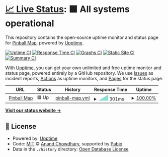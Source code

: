 # [📈 Live Status](https://pinballmap.github.io/pbm-status): <!--live status--> **🟩 All systems operational**

This repository contains the open-source uptime monitor and status page for [Pinball Map](https://pinballmap.com), powered by [Upptime](https://github.com/upptime/upptime).

[![Uptime CI](https://github.com/pinballmap/pbm-status/workflows/Uptime%20CI/badge.svg)](https://github.com/pinballmap/pbm-status/actions?query=workflow%3A%22Uptime+CI%22)
[![Response Time CI](https://github.com/pinballmap/pbm-status/workflows/Response%20Time%20CI/badge.svg)](https://github.com/pinballmap/pbm-status/actions?query=workflow%3A%22Response+Time+CI%22)
[![Graphs CI](https://github.com/pinballmap/pbm-status/workflows/Graphs%20CI/badge.svg)](https://github.com/pinballmap/pbm-status/actions?query=workflow%3A%22Graphs+CI%22)
[![Static Site CI](https://github.com/pinballmap/pbm-status/workflows/Static%20Site%20CI/badge.svg)](https://github.com/pinballmap/pbm-status/actions?query=workflow%3A%22Static+Site+CI%22)
[![Summary CI](https://github.com/pinballmap/pbm-status/workflows/Summary%20CI/badge.svg)](https://github.com/pinballmap/pbm-status/actions?query=workflow%3A%22Summary+CI%22)

With [Upptime](https://upptime.js.org), you can get your own unlimited and free uptime monitor and status page, powered entirely by a GitHub repository. We use [Issues](https://github.com/pinballmap/pbm-status/issues) as incident reports, [Actions](https://github.com/pinballmap/pbm-status/actions) as uptime monitors, and [Pages](https://pinballmap.github.io/pbm-status) for the status page.

<!--start: status pages-->
<!-- This summary is generated by Upptime (https://github.com/upptime/upptime) -->
<!-- Do not edit this manually, your changes will be overwritten -->
<!-- prettier-ignore -->
| URL | Status | History | Response Time | Uptime |
| --- | ------ | ------- | ------------- | ------ |
| <img alt="" src="https://icons.duckduckgo.com/ip3/pinballmap.com.ico" height="13"> [Pinball Map](https://pinballmap.com) | 🟩 Up | [pinball-map.yml](https://github.com/pinballmap/pbm-status/commits/HEAD/history/pinball-map.yml) | <details><summary><img alt="Response time graph" src="./graphs/pinball-map/response-time-week.png" height="20"> 301ms</summary><br><a href="https://pinballmap.github.io/pbm-status/history/pinball-map"><img alt="Response time 301" src="https://img.shields.io/endpoint?url=https%3A%2F%2Fraw.githubusercontent.com%2Fpinballmap%2Fpbm-status%2FHEAD%2Fapi%2Fpinball-map%2Fresponse-time.json"></a><br><a href="https://pinballmap.github.io/pbm-status/history/pinball-map"><img alt="24-hour response time 301" src="https://img.shields.io/endpoint?url=https%3A%2F%2Fraw.githubusercontent.com%2Fpinballmap%2Fpbm-status%2FHEAD%2Fapi%2Fpinball-map%2Fresponse-time-day.json"></a><br><a href="https://pinballmap.github.io/pbm-status/history/pinball-map"><img alt="7-day response time 301" src="https://img.shields.io/endpoint?url=https%3A%2F%2Fraw.githubusercontent.com%2Fpinballmap%2Fpbm-status%2FHEAD%2Fapi%2Fpinball-map%2Fresponse-time-week.json"></a><br><a href="https://pinballmap.github.io/pbm-status/history/pinball-map"><img alt="30-day response time 301" src="https://img.shields.io/endpoint?url=https%3A%2F%2Fraw.githubusercontent.com%2Fpinballmap%2Fpbm-status%2FHEAD%2Fapi%2Fpinball-map%2Fresponse-time-month.json"></a><br><a href="https://pinballmap.github.io/pbm-status/history/pinball-map"><img alt="1-year response time 301" src="https://img.shields.io/endpoint?url=https%3A%2F%2Fraw.githubusercontent.com%2Fpinballmap%2Fpbm-status%2FHEAD%2Fapi%2Fpinball-map%2Fresponse-time-year.json"></a></details> | <details><summary><a href="https://pinballmap.github.io/pbm-status/history/pinball-map">100.00%</a></summary><a href="https://pinballmap.github.io/pbm-status/history/pinball-map"><img alt="All-time uptime 100.00%" src="https://img.shields.io/endpoint?url=https%3A%2F%2Fraw.githubusercontent.com%2Fpinballmap%2Fpbm-status%2FHEAD%2Fapi%2Fpinball-map%2Fuptime.json"></a><br><a href="https://pinballmap.github.io/pbm-status/history/pinball-map"><img alt="24-hour uptime 100.00%" src="https://img.shields.io/endpoint?url=https%3A%2F%2Fraw.githubusercontent.com%2Fpinballmap%2Fpbm-status%2FHEAD%2Fapi%2Fpinball-map%2Fuptime-day.json"></a><br><a href="https://pinballmap.github.io/pbm-status/history/pinball-map"><img alt="7-day uptime 100.00%" src="https://img.shields.io/endpoint?url=https%3A%2F%2Fraw.githubusercontent.com%2Fpinballmap%2Fpbm-status%2FHEAD%2Fapi%2Fpinball-map%2Fuptime-week.json"></a><br><a href="https://pinballmap.github.io/pbm-status/history/pinball-map"><img alt="30-day uptime 100.00%" src="https://img.shields.io/endpoint?url=https%3A%2F%2Fraw.githubusercontent.com%2Fpinballmap%2Fpbm-status%2FHEAD%2Fapi%2Fpinball-map%2Fuptime-month.json"></a><br><a href="https://pinballmap.github.io/pbm-status/history/pinball-map"><img alt="1-year uptime 100.00%" src="https://img.shields.io/endpoint?url=https%3A%2F%2Fraw.githubusercontent.com%2Fpinballmap%2Fpbm-status%2FHEAD%2Fapi%2Fpinball-map%2Fuptime-year.json"></a></details>

<!--end: status pages-->

[**Visit our status website →**](https://pinballmap.github.io/pbm-status)

## 📄 License

- Powered by: [Upptime](https://github.com/upptime/upptime)
- Code: [MIT](./LICENSE) © [Anand Chowdhary](https://anandchowdhary.com), supported by [Pabio](https://pabio.com)
- Data in the `./history` directory: [Open Database License](https://opendatacommons.org/licenses/odbl/1-0/)
